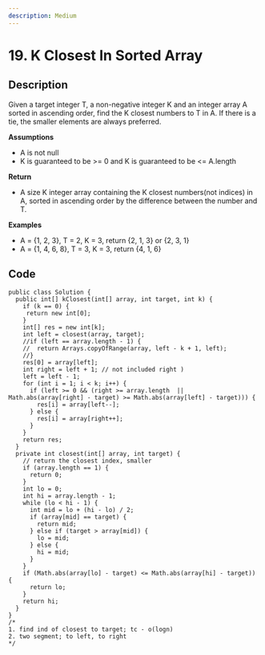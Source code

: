 ```yaml
---
description: Medium
---
```


# 19. K Closest In Sorted Array

## Description

Given a target integer T, a non-negative integer K and an integer array A sorted in ascending order, find the K closest numbers to T in A. If there is a tie, the smaller elements are always preferred.

**Assumptions**

* A is not null
* K is guaranteed to be &gt;= 0 and K is guaranteed to be &lt;= A.length

**Return**

* A size K integer array containing the K closest numbers\(not indices\) in A, sorted in ascending order by the difference between the number and T. 

**Examples**

* A = {1, 2, 3}, T = 2, K = 3, return {2, 1, 3} or {2, 3, 1}
* A = {1, 4, 6, 8}, T = 3, K = 3, return {4, 1, 6}

## Code

```text
public class Solution {
  public int[] kClosest(int[] array, int target, int k) {
    if (k == 0) {
     return new int[0];
    }
    int[] res = new int[k];
    int left = closest(array, target);
    //if (left == array.length - 1) {
    //  return Arrays.copyOfRange(array, left - k + 1, left);
    //}
    res[0] = array[left];
    int right = left + 1; // not included right )
    left = left - 1;
    for (int i = 1; i < k; i++) {
      if (left >= 0 && (right >= array.length  || Math.abs(array[right] - target) >= Math.abs(array[left] - target))) {
        res[i] = array[left--];
      } else {
        res[i] = array[right++];
      }
    }
    return res;
  }
  private int closest(int[] array, int target) {
    // return the closest index, smaller
    if (array.length == 1) {
      return 0;
    }
    int lo = 0;
    int hi = array.length - 1;
    while (lo < hi - 1) {
      int mid = lo + (hi - lo) / 2;
      if (array[mid] == target) {
        return mid;
      } else if (target > array[mid]) {
        lo = mid;
      } else {
        hi = mid;
      }
    }
    if (Math.abs(array[lo] - target) <= Math.abs(array[hi] - target)) {
      return lo;
    }
    return hi;
  }
}
/*
1. find ind of closest to target; tc - o(logn)
2. two segment; to left, to right 
*/

```

